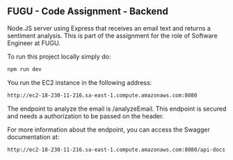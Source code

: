 ## FUGU - Code Assignment - Backend

Node.JS server using Express that receives an email text and returns a sentiment analysis. This is part of the assignment for the role of Software Engineer at FUGU.

To run this project locally simply do:

```bash
npm run dev
```

You run the EC2 instance in the following address:

```bash
http://ec2-18-230-11-216.sa-east-1.compute.amazonaws.com:8080
```

The endpoint to analyze the email is /analyzeEmail. This endpoint is secured and needs a authorization to be passed on the header.

For more information about the endpoint, you can access the Swagger documentation at:

```bash
http://ec2-18-230-11-216.sa-east-1.compute.amazonaws.com:8080/api-docs
```
